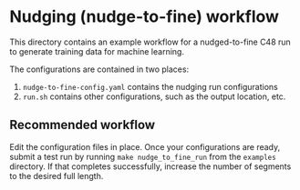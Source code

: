 # Nudging (nudge-to-fine) workflow

This directory contains an example workflow for a nudged-to-fine C48 run to
generate training data for machine learning. 

The configurations are contained in two places:

1. `nudge-to-fine-config.yaml` contains the nudging run configurations
1. `run.sh` contains other configurations, such as the output location, etc.

## Recommended workflow

Edit the configuration files in place. Once your configurations are ready,
submit a test run by running `make nudge_to_fine_run` from the `examples`
directory. If that completes successfully, increase the number of segments to the
desired full length.